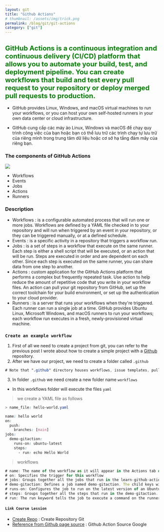```yaml
---
layout: git
title: "Github Actions"
# thumbnail: /assets/img/trick.png
permalink: /blog/git/git-actions
category: ["git"]
---
```


<h2 class="text-title"> GitHub Actions is a continuous integration and continuous delivery (CI/CD) platform that allows you to automate your build, test, and deployment pipeline. You can create workflows that build and test every pull request to your repository or deploy merged pull requests to production. </h2>

- GitHub provides Linux, Windows, and macOS virtual machines to run your workflows, or you can host your own self-hosted runners in your own data center or cloud infrastructure.

- GitHub cung cấp các máy ảo Linux, Windows và macOS để chạy quy trình công việc của bạn hoặc bạn có thể lưu trữ các trình chạy tự lưu trữ của riêng mình trong trung tâm dữ liệu hoặc cơ sở hạ tầng đám mây của riêng bạn.

### **The components of GitHub Actions**

<img src="https://0x0.st/ojKf.png" class="img-01"/>

- Workflows
- Events
- Jobs
- Actions
- Runners

### **Description**

- Workflows : is a configurable automated process that will run one or more jobs. Workflows are defined by a YAML file checked in to your repository and will run when triggered by an event in your repository, or they can be triggered manually, or at a defined schedule.
- Events : is a specific activity in a repository that triggers a workflow run.
- Jobs : is a set of steps in a workflow that execute on the same runner. Each step is either a shell script that will be executed, or an action that will be run. Steps are executed in order and are dependent on each other. Since each step is executed on the same runner, you can share data from one step to another.
- Actions : custom application for the GitHub Actions platform that performs a complex but frequently repeated task. Use action to help reduce the amount of repetitive code that you write in your workflow files. An action can pull your git repository from GitHub, set up the correct toolchain for your build environment, or set up the authentication to your cloud provider.
- Runners : is a server that runs your workflows when they're triggered. Each runner can run a single job at a time. GitHub provides Ubuntu Linux, Microsoft Windows, and macOS runners to run your workflows; each workflow run executes in a fresh, newly-provisioned virtual machine.

### `Create an example workflow`

1. First of all we need to create a project from git, you can refer to the previous post I wrote about how to create a simple project with a [Github](/blog/git/git-create-repository) repository.
2. After we have our project, we need to create a folder called `.github`
```css
# Note that ".github" directory houses workflows, issue templates, pull request templates, funding information, and some other files specific to that project
```
3. In folder `.github` we need create a new folder name `workflows`
- In this workflows folder will execute the files `yaml`

> we create a YAML file as follows 

```css
> name_file: hello-world.yaml

name: hello world
on:
  push: 
    branches: [main]
jobs:
  demo-gitaction:
    runs-on: ubuntu-latest
    steps: 
      - run: echo Hello World
```

> workflows

```js
# name: The name of the workflow as it will appear in the Actions tab of the GitHub repository.
# on: Specifies the trigger for this workflow
# jobs: Groups together all the jobs that run in the learn-github-actions workflow.
# demo-gitaction: Defines a job named demo-gitaction. The child keys will define properties of the job.
# runs-on: Configures the job to run on the latest version of an Ubuntu Linux runner. This means that the job will execute on a fresh virtual machine hosted by GitHub.
# steps: Groups together all the steps that run in the demo-gitaction. Each item nested under this section is a separate action or shell script.
# run: The run keyword tells the job to execute a command on the runner.
```

#### **`Link Course Lession`**

- [Create Repo](/blog/git/git-init) : Create Repository Git
- [Reference from Github page source](/blog/linux/sudo-and-root-linux) : Github Action Source Google


<style>
    .card-body { margin-top: -30px }
    .text-title {
        color: green !important;
        font-weight: bold;
        font-size: 22px;
    }
    .img-01 {
        max-width: 100%;
        width: auto
    }

</style>